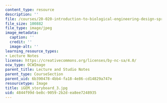 ```yaml
---
content_type: resource
description: ''
file: /courses/20-020-introduction-to-biological-engineering-design-spring-2009/4844f99dbe8c90592b2dea8ee7248935_iGEM_storyboard_3.jpg
file_size: 100882
file_type: image/jpeg
image_metadata:
  caption: ''
  credit: ''
  image-alt: ''
learning_resource_types:
- Lecture Notes
license: https://creativecommons.org/licenses/by-nc-sa/4.0/
ocw_type: OCWImage
parent_title: Lecture and Studio Notes
parent_type: CourseSection
parent_uid: 6b390478-4bb4-fa18-4e86-cd14829a747e
resourcetype: Image
title: iGEM_storyboard_3.jpg
uid: 4844f99d-be8c-9059-2b2d-ea8ee7248935
---
```

